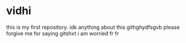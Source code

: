 # vidhi
this is my first repository. idk anything about this githghydfsgvb
please forgive me for saying gitshxt
i am worried fr fr
